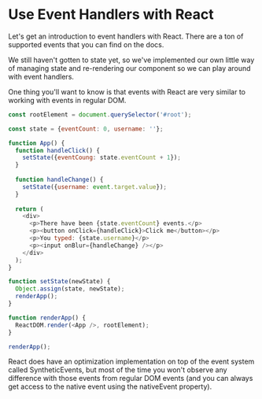 # Use Event Handlers with React

Let's get an introduction to event handlers with React. There are a ton of supported events that you can find on the docs. 

We still haven't gotten to state yet, so we've implemented our own little way of managing state and re-rendering our component so we can play around with event handlers.

One thing you'll want to know is that events with React are very similar to working with events in regular DOM.

```js
const rootElement = document.querySelector('#root');

const state = {eventCount: 0, username: ''};

function App() {
  function handleClick() {
    setState({eventCoung: state.eventCount + 1});
  }
  
  function handleChange() {
    setState({username: event.target.value});
  }
  
  return (
    <div>
      <p>There have been {state.eventCount} events.</p>
      <p><button onClick={handleClick}>Click me</button></p>
      <p>You typed: {state.username}</p>
      <p><input onBlur={handleChange} /></p>
    </div>
  );
}

function setState(newState) {
  Object.assign(state, newState);
  renderApp();
}

function renderApp() {
  ReactDOM.render(<App />, rootElement);
}

renderApp();
```

React does have an optimization implementation on top of the event system called SyntheticEvents, but most of the time you won't observe any difference with those events from regular DOM events (and you can always get access to the native event using the nativeEvent property).

